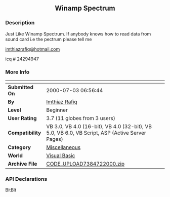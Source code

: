﻿<div align="center">

## Winamp Spectrum


</div>

### Description

Just Like Winamp Spectrum. If anybody knows how to read data from sound card i.e the pectrum please tell me

imthiazrafiq@hotmail.com

icq # 24294947
 
### More Info
 


<span>             |<span>
---                |---
**Submitted On**   |2000-07-03 06:56:44
**By**             |[Imthiaz Rafiq](https://github.com/Planet-Source-Code/PSCIndex/blob/master/ByAuthor/imthiaz-rafiq.md)
**Level**          |Beginner
**User Rating**    |3.7 (11 globes from 3 users)
**Compatibility**  |VB 3\.0, VB 4\.0 \(16\-bit\), VB 4\.0 \(32\-bit\), VB 5\.0, VB 6\.0, VB Script, ASP \(Active Server Pages\) 
**Category**       |[Miscellaneous](https://github.com/Planet-Source-Code/PSCIndex/blob/master/ByCategory/miscellaneous__1-1.md)
**World**          |[Visual Basic](https://github.com/Planet-Source-Code/PSCIndex/blob/master/ByWorld/visual-basic.md)
**Archive File**   |[CODE\_UPLOAD7384722000\.zip](https://github.com/Planet-Source-Code/imthiaz-rafiq-winamp-spectrum__1-9464/archive/master.zip)

### API Declarations

BitBlt





